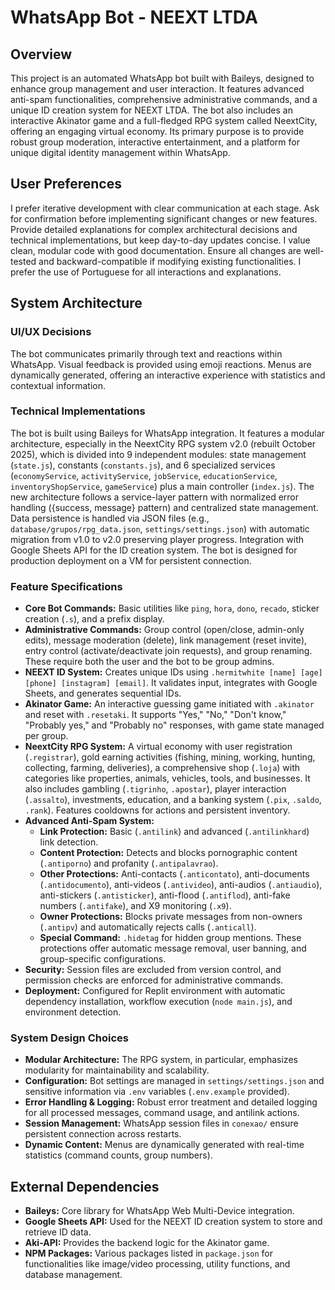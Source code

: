 # WhatsApp Bot - NEEXT LTDA

## Overview
This project is an automated WhatsApp bot built with Baileys, designed to enhance group management and user interaction. It features advanced anti-spam functionalities, comprehensive administrative commands, and a unique ID creation system for NEEXT LTDA. The bot also includes an interactive Akinator game and a full-fledged RPG system called NeextCity, offering an engaging virtual economy. Its primary purpose is to provide robust group moderation, interactive entertainment, and a platform for unique digital identity management within WhatsApp.

## User Preferences
I prefer iterative development with clear communication at each stage. Ask for confirmation before implementing significant changes or new features. Provide detailed explanations for complex architectural decisions and technical implementations, but keep day-to-day updates concise. I value clean, modular code with good documentation. Ensure all changes are well-tested and backward-compatible if modifying existing functionalities. I prefer the use of Portuguese for all interactions and explanations.

## System Architecture

### UI/UX Decisions
The bot communicates primarily through text and reactions within WhatsApp. Visual feedback is provided using emoji reactions. Menus are dynamically generated, offering an interactive experience with statistics and contextual information.

### Technical Implementations
The bot is built using Baileys for WhatsApp integration. It features a modular architecture, especially in the NeextCity RPG system v2.0 (rebuilt October 2025), which is divided into 9 independent modules: state management (`state.js`), constants (`constants.js`), and 6 specialized services (`economyService`, `activityService`, `jobService`, `educationService`, `inventoryShopService`, `gameService`) plus a main controller (`index.js`). The new architecture follows a service-layer pattern with normalized error handling ({success, message} pattern) and centralized state management. Data persistence is handled via JSON files (e.g., `database/grupos/rpg_data.json`, `settings/settings.json`) with automatic migration from v1.0 to v2.0 preserving player progress. Integration with Google Sheets API for the ID creation system. The bot is designed for production deployment on a VM for persistent connection.

### Feature Specifications
- **Core Bot Commands:** Basic utilities like `ping`, `hora`, `dono`, `recado`, sticker creation (`.s`), and a prefix display.
- **Administrative Commands:** Group control (open/close, admin-only edits), message moderation (delete), link management (reset invite), entry control (activate/deactivate join requests), and group renaming. These require both the user and the bot to be group admins.
- **NEEXT ID System:** Creates unique IDs using `.hermitwhite [name] [age] [phone] [instagram] [email]`. It validates input, integrates with Google Sheets, and generates sequential IDs.
- **Akinator Game:** An interactive guessing game initiated with `.akinator` and reset with `.resetaki`. It supports "Yes," "No," "Don't know," "Probably yes," and "Probably no" responses, with game state managed per group.
- **NeextCity RPG System:** A virtual economy with user registration (`.registrar`), gold earning activities (fishing, mining, working, hunting, collecting, farming, deliveries), a comprehensive shop (`.loja`) with categories like properties, animals, vehicles, tools, and businesses. It also includes gambling (`.tigrinho`, `.apostar`), player interaction (`.assalto`), investments, education, and a banking system (`.pix`, `.saldo`, `.rank`). Features cooldowns for actions and persistent inventory.
- **Advanced Anti-Spam System:**
    - **Link Protection:** Basic (`.antilink`) and advanced (`.antilinkhard`) link detection.
    - **Content Protection:** Detects and blocks pornographic content (`.antiporno`) and profanity (`.antipalavrao`).
    - **Other Protections:** Anti-contacts (`.anticontato`), anti-documents (`.antidocumento`), anti-videos (`.antivideo`), anti-audios (`.antiaudio`), anti-stickers (`.antisticker`), anti-flood (`.antiflod`), anti-fake numbers (`.antifake`), and X9 monitoring (`.x9`).
    - **Owner Protections:** Blocks private messages from non-owners (`.antipv`) and automatically rejects calls (`.anticall`).
    - **Special Command:** `.hidetag` for hidden group mentions.
    These protections offer automatic message removal, user banning, and group-specific configurations.
- **Security:** Session files are excluded from version control, and permission checks are enforced for administrative commands.
- **Deployment:** Configured for Replit environment with automatic dependency installation, workflow execution (`node main.js`), and environment detection.

### System Design Choices
- **Modular Architecture:** The RPG system, in particular, emphasizes modularity for maintainability and scalability.
- **Configuration:** Bot settings are managed in `settings/settings.json` and sensitive information via `.env` variables (`.env.example` provided).
- **Error Handling & Logging:** Robust error treatment and detailed logging for all processed messages, command usage, and antilink actions.
- **Session Management:** WhatsApp session files in `conexao/` ensure persistent connection across restarts.
- **Dynamic Content:** Menus are dynamically generated with real-time statistics (command counts, group numbers).

## External Dependencies
- **Baileys:** Core library for WhatsApp Web Multi-Device integration.
- **Google Sheets API:** Used for the NEEXT ID creation system to store and retrieve ID data.
- **Aki-API:** Provides the backend logic for the Akinator game.
- **NPM Packages:** Various packages listed in `package.json` for functionalities like image/video processing, utility functions, and database management.